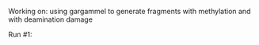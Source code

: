Working on: using gargammel to generate fragments with methylation and with deamination damage

Run #1: 
` `